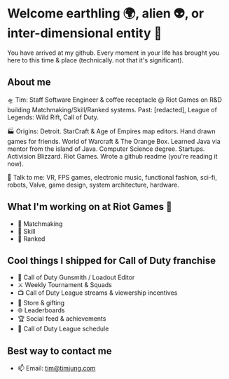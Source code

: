 # Welcome earthling 🌍, alien 👽, or inter-dimensional entity 🧙

You have arrived at my github. Every moment in your life has brought you here to this time & place (technically. not that it's significant).

## About me

🛸 Tim: Staff Software Engineer & coffee receptacle @ Riot Games on R&D building Matchmaking/Skill/Ranked systems. Past: [redacted], League of Legends: Wild Rift, Call of Duty.

🏭 Origins: Detroit. StarCraft & Age of Empires map editors. Hand drawn games for friends. World of Warcraft & The Orange Box. Learned Java via mentor from the island of Java. Computer Science degree. Startups. Activision Blizzard. Riot Games. Wrote a github readme (you're reading it now). 

📡 Talk to me: VR, FPS games, electronic music, functional fashion, sci-fi, robots, Valve, game design, system architecture, hardware. 

## What I'm working on at Riot Games 👊 
- 🤼 Matchmaking
- 🎯 Skill
- 💎 Ranked 

## Cool things I shipped for Call of Duty franchise
- 🔫 Call of Duty Gunsmith / Loadout Editor
- ⚔️ Weekly Tournament & Squads
- 📺 Call of Duty League streams & viewership incentives
- 🎁 Store & gifting
- 🌐 Leaderboards
- 🏆 Social feed & achievements
- 📅 Call of Duty League schedule

## Best way to contact me
- 📫 Email: tim@timjung.com
